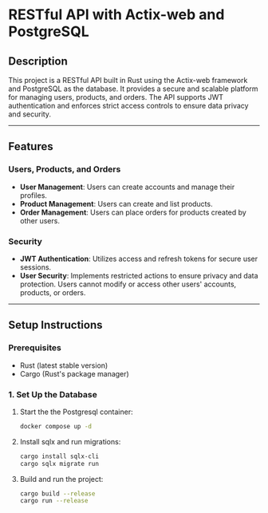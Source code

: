 # RESTful API with Actix-web and PostgreSQL

## Description
This project is a RESTful API built in Rust using the Actix-web framework and PostgreSQL as the database. It provides a secure and scalable platform for managing users, products, and orders. The API supports JWT authentication and enforces strict access controls to ensure data privacy and security.

---

## Features

### Users, Products, and Orders
- **User Management**: Users can create accounts and manage their profiles.
- **Product Management**: Users can create and list products.
- **Order Management**: Users can place orders for products created by other users.

### Security
- **JWT Authentication**: Utilizes access and refresh tokens for secure user sessions.
- **User Security**: Implements restricted actions to ensure privacy and data protection. Users cannot modify or access other users' accounts, products, or orders.

---

## Setup Instructions

### Prerequisites
- Rust (latest stable version)
- Cargo (Rust's package manager)

### 1. Set Up the Database
1. Start the the Postgresql container:
	```bash
	docker compose up -d
2. Install sqlx and run migrations:
   ```bash
   cargo install sqlx-cli
   cargo sqlx migrate run
3. Build and run the project:
   ```bash
   cargo build --release
   cargo run --release